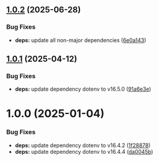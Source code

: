 ## [1.0.2](https://github.com/HiromiShikata/npm-merge-graphql-cli/compare/v1.0.1...v1.0.2) (2025-06-28)


### Bug Fixes

* **deps:** update all non-major dependencies ([6e0a143](https://github.com/HiromiShikata/npm-merge-graphql-cli/commit/6e0a1438127db6a9ec78216a0b4964d7b61964e5))

## [1.0.1](https://github.com/HiromiShikata/npm-merge-graphql-cli/compare/v1.0.0...v1.0.1) (2025-04-12)


### Bug Fixes

* **deps:** update dependency dotenv to v16.5.0 ([91a6e3e](https://github.com/HiromiShikata/npm-merge-graphql-cli/commit/91a6e3ed2710d2d41ec139abb2bcf7822d8afcec))

# 1.0.0 (2025-01-04)


### Bug Fixes

* **deps:** update dependency dotenv to v16.4.2 ([1f28878](https://github.com/HiromiShikata/npm-merge-graphql-cli/commit/1f28878c50d2bbc9d52b4a30b988bd1814e957af))
* **deps:** update dependency dotenv to v16.4.4 ([da0045b](https://github.com/HiromiShikata/npm-merge-graphql-cli/commit/da0045bae55124bdc9386128e2915dae72582ac3))
